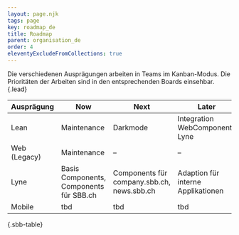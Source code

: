 ```yaml
---
layout: page.njk
tags: page
key: roadmap_de
title: Roadmap
parent: organisation_de
order: 4
eleventyExcludeFromCollections: true
---
```


Die verschiedenen Ausprägungen arbeiten in Teams im Kanban-Modus. Die Prioritäten der Arbeiten sind in den entsprechenden Boards einsehbar.{.lead}

<sbb-table-wrapper>

| Ausprägung             | Now                                                            | Next                                                        | Later                                                       |
|------------------------|----------------------------------------------------------------|-------------------------------------------------------------|-------------------------------------------------------------|
| Lean                   | Maintenance                                                    | Darkmode                                                    | Integration WebComponents Lyne                              |
| Web (Legacy)           | Maintenance                                                    | –                                                           | –                                                           |
| Lyne                   | Basis Components, Components für SBB.ch                        | Components für company.sbb.ch, news.sbb.ch                  | Adaption für interne Applikationen                          |
| Mobile                 | tbd                                                            | tbd                                                         | tbd                                                         |


{.sbb-table}

</sbb-table-wrapper>